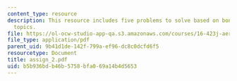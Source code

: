 ```yaml
---
content_type: resource
description: This resource includes five problems to solve based on bone and related
  topics.
file: https://ol-ocw-studio-app-qa.s3.amazonaws.com/courses/16-423j-aerospace-biomedical-and-life-support-engineering-spring-2006/b5b936bdb46b5758bfa069a14b4d5653_assign_2.pdf
file_type: application/pdf
parent_uid: 9b41d1de-142f-799a-ef96-dc8c0dcfd6f5
resourcetype: Document
title: assign_2.pdf
uid: b5b936bd-b46b-5758-bfa0-69a14b4d5653
---
```

